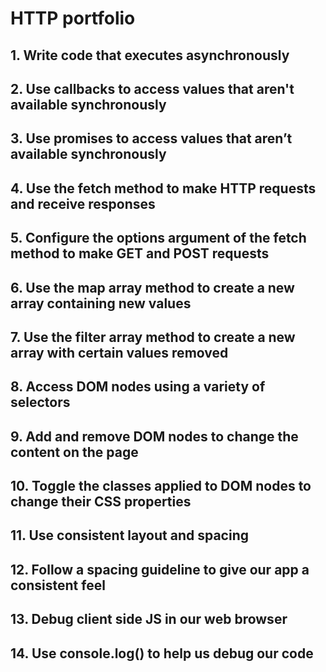 # HTTP portfolio

## 1. Write code that executes asynchronously

## 2. Use callbacks to access values that aren't available synchronously


## 3. Use promises to access values that aren’t available synchronously


## 4. Use the fetch method to make HTTP requests and receive responses


## 5. Configure the options argument of the fetch method to make GET and POST requests

## 6. Use the map array method to create a new array containing new values

## 7. Use the filter array method to create a new array with certain values removed

## 8. Access DOM nodes using a variety of selectors

## 9. Add and remove DOM nodes to change the content on the page

## 10. Toggle the classes applied to DOM nodes to change their CSS properties

## 11. Use consistent layout and spacing

## 12. Follow a spacing guideline to give our app a consistent feel

## 13. Debug client side JS in our web browser

## 14. Use console.log() to help us debug our code
